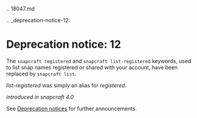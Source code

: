.. 18047.md

.. _deprecation-notice-12:

# Deprecation notice: 12

The `snapcraft registered` and `snapcraft list-registered` keywords, used to list snap names registered or shared with your account, have been replaced by `snapcraft list`.

_list-registered_ was simply an alias for _registered_.

_introduced in snapcraft 4.0_

See [Deprecation notices](/t/deprecation-notices/8396)  for further announcements.